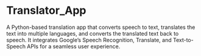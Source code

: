 # Translator_App
A Python-based translation app that converts speech to text, translates the text into multiple languages, and converts the translated text back to speech. It integrates Google’s Speech Recognition, Translate, and Text-to-Speech APIs for a seamless user experience.
